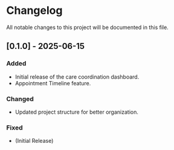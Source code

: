    # Changelog

   All notable changes to this project will be documented in this file.

   ## [0.1.0] - 2025-06-15

   ### Added
   - Initial release of the care coordination dashboard.
   - Appointment Timeline feature.

   ### Changed
   - Updated project structure for better organization.

   ### Fixed
   - (Initial Release)

